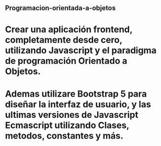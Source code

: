 ## Programacion-orientada-a-objetos
# Crear una aplicación  frontend, completamente desde cero, utilizando Javascript y el paradigma de programación Orientado a Objetos.

# Ademas utilizare Bootstrap 5 para diseñar la interfaz de usuario, y las ultimas versiones de Javascript Ecmascript utilizando Clases, metodos, constantes y más.
